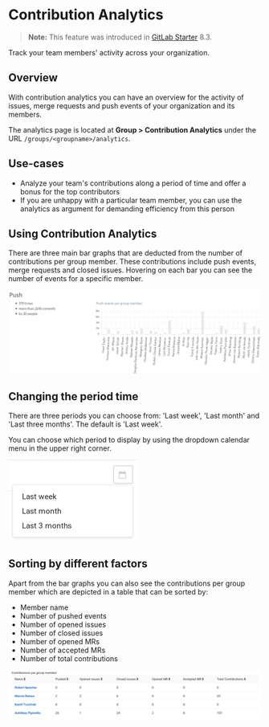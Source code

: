 # Contribution Analytics

>**Note:**
This feature was introduced in [GitLab Starter][ee] 8.3.

Track your team members' activity across your organization.

## Overview

With contribution analytics you can have an overview for the activity of
issues, merge requests and push events of your organization and its members.

The analytics page is located at **Group > Contribution Analytics**
under the URL `/groups/<groupname>/analytics`.

## Use-cases

- Analyze your team's contributions along a period of time and offer a bonus
  for the top contributors
- If you are unhappy with a particular team member, you can use the analytics
  as argument for demanding efficiency from this person

## Using Contribution Analytics

There are three main bar graphs that are deducted from the number of
contributions per group member. These contributions include push events, merge
requests and closed issues. Hovering on each bar you can see the number of
events for a specific member.

![Contribution analytics bar graphs](img/group_stats_graph.png)

## Changing the period time

There are three periods you can choose from: 'Last week', 'Last month' and
'Last three months'. The default is 'Last week'.

You can choose which period to display by using the dropdown calendar menu in
the upper right corner.

![Contribution analytics choose period](img/group_stats_cal.png)

## Sorting by different factors

Apart from the bar graphs you can also see the contributions per group member
which are depicted in a table that can be sorted by:

* Member name
* Number of pushed events
* Number of opened issues
* Number of closed issues
* Number of opened MRs
* Number of accepted MRs
* Number of total contributions

![Contribution analytics contributions table](img/group_stats_table.png)

[ee]: https://about.gitlab.com/gitlab-ee/
